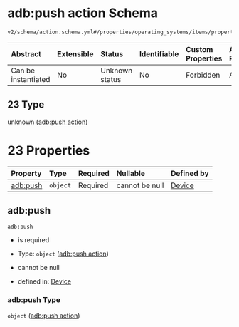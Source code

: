 # adb:push action Schema

```txt
v2/schema/action.schema.yml#/properties/operating_systems/items/properties/steps/items/properties/actions/items/oneOf/23
```



| Abstract            | Extensible | Status         | Identifiable | Custom Properties | Additional Properties | Access Restrictions | Defined In                                                          |
| :------------------ | :--------- | :------------- | :----------- | :---------------- | :-------------------- | :------------------ | :------------------------------------------------------------------ |
| Can be instantiated | No         | Unknown status | No           | Forbidden         | Allowed               | none                | [device.schema.json*](../device.schema.json "open original schema") |

## 23 Type

unknown ([adb:push action](device-properties-operating-systems-operating-system-properties-steps-step-properties-group-step-action-oneof-adbpush-action.md))

# 23 Properties

| Property             | Type     | Required | Nullable       | Defined by                                                                                                                                                                                                                                                                                                         |
| :------------------- | :------- | :------- | :------------- | :----------------------------------------------------------------------------------------------------------------------------------------------------------------------------------------------------------------------------------------------------------------------------------------------------------------- |
| [adb:push](#adbpush) | `object` | Required | cannot be null | [Device](device-properties-operating-systems-operating-system-properties-steps-step-properties-group-step-action-oneof-adbpush-action-properties-adbpush-action.md "v2/schema/action.schema.yml#/properties/operating_systems/items/properties/steps/items/properties/actions/items/oneOf/23/properties/adb:push") |

## adb:push



`adb:push`

*   is required

*   Type: `object` ([adb:push action](device-properties-operating-systems-operating-system-properties-steps-step-properties-group-step-action-oneof-adbpush-action-properties-adbpush-action.md))

*   cannot be null

*   defined in: [Device](device-properties-operating-systems-operating-system-properties-steps-step-properties-group-step-action-oneof-adbpush-action-properties-adbpush-action.md "v2/schema/action.schema.yml#/properties/operating_systems/items/properties/steps/items/properties/actions/items/oneOf/23/properties/adb:push")

### adb:push Type

`object` ([adb:push action](device-properties-operating-systems-operating-system-properties-steps-step-properties-group-step-action-oneof-adbpush-action-properties-adbpush-action.md))
